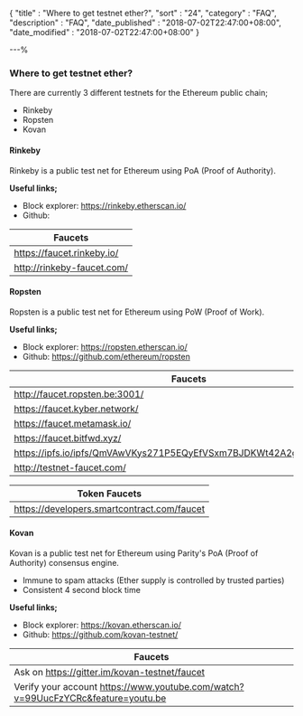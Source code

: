{
"title"       : "Where to get testnet ether?",
"sort"        : "24",
"category"    : "FAQ",
"description" : "FAQ",
"date_published" : "2018-07-02T22:47:00+08:00",
"date_modified"  : "2018-07-02T22:47:00+08:00"
}

---%

### Where to get testnet ether?

There are currently 3 different testnets for the Ethereum public chain;

* Rinkeby
* Ropsten
* Kovan

#### Rinkeby

Rinkeby is a public test net for Ethereum using PoA (Proof of Authority).

**Useful links;**

* Block explorer: https://rinkeby.etherscan.io/
* Github: 

| Faucets                    |
|----------------------------|
| https://faucet.rinkeby.io/ |
| http://rinkeby-faucet.com/ |


#### Ropsten

Ropsten is a public test net for Ethereum using PoW (Proof of Work).

**Useful links;**

* Block explorer: https://ropsten.etherscan.io/
* Github: https://github.com/ethereum/ropsten

| Faucets                                                              |
|----------------------------------------------------------------------|
| http://faucet.ropsten.be:3001/                                       |
| https://faucet.kyber.network/                                        |
| https://faucet.metamask.io/                                          |
| https://faucet.bitfwd.xyz/                                           |
| https://ipfs.io/ipfs/QmVAwVKys271P5EQyEfVSxm7BJDKWt42A2gHvNmxLjZMps/ |
| http://testnet-faucet.com/                                           |

| Token Faucets                                                        |
|----------------------------------------------------------------------|
| https://developers.smartcontract.com/faucet                          |


#### Kovan

Kovan is a public test net for Ethereum using Parity's PoA (Proof of Authority) consensus engine.

* Immune to spam attacks (Ether supply is controlled by trusted parties)
* Consistent 4 second block time

**Useful links;**

* Block explorer: https://kovan.etherscan.io/
* Github: https://github.com/kovan-testnet/

| Faucets                                                                          |
|----------------------------------------------------------------------------------|
| Ask on https://gitter.im/kovan-testnet/faucet                                    |
| Verify your account https://www.youtube.com/watch?v=99UucFzYCRc&feature=youtu.be |

